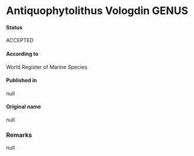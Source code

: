 # Antiquophytolithus Vologdin GENUS

#### Status
ACCEPTED

#### According to
World Register of Marine Species

#### Published in
null

#### Original name
null

### Remarks
null